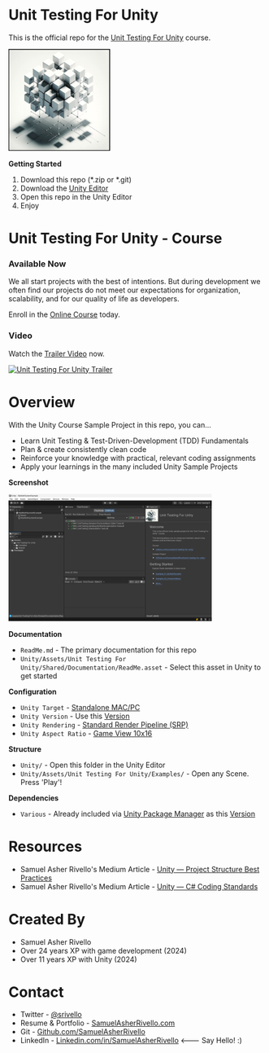 
# Unit Testing For Unity

This is the official repo for the [Unit Testing For Unity](https://bit.ly/unit-testing-for-unity-course) course.

<a href="https://bit.ly/unit-testing-for-unity-course"><img width="200" src="./Unity/Assets/Unit Testing For Unity/Shared/Documentation/ReadMe/Art/Sprites/ProjectIcon.png" alt="Best Practices"></a>


**Getting Started**
1. Download this repo (*.zip or *.git)
1. Download the [Unity Editor](https://store.unity.com/#plans-individual)
1. Open this repo in the Unity Editor
1. Enjoy

# Unit Testing For Unity - Course

### Available Now

We all start projects with the best of intentions. But during development we often find our projects do not meet our expectations for organization, scalability, and for our quality of life as developers. 

Enroll in the <a href="https://bit.ly/unit-testing-for-unity-on-udemy">Online Course</a> today.

### Video

Watch the <a href="https://bit.ly/unit-testing-for-unity-trailer">Trailer Video</a> now.

<a href="https://bit.ly/unit-testing-for-unity-trailer">
<img width="400" src="https://i3.ytimg.com/vi/_Stg9foOK80/maxresdefault.jpg" alt="Unit Testing For Unity Trailer"></a>




# Overview

With the Unity Course Sample Project in this repo, you can...

* Learn Unit Testing & Test-Driven-Development (TDD) Fundamentals
* Plan & create consistently clean code
* Reinforce your knowledge with practical, relevant coding assignments
* Apply your learnings in the many included Unity Sample Projects
 

**Screenshot**

<img width="400" src="./Unity/Assets/Unit Testing For Unity/Shared/Documentation/Images/Screenshot.png" alt="Best Practices">

**Documentation**
* `ReadMe.md` - The primary documentation for this repo
* `Unity/Assets/Unit Testing For Unity/Shared/Documentation/ReadMe.asset` - Select this asset in Unity to get started

**Configuration**
* `Unity Target` - [Standalone MAC/PC](https://support.unity.com/hc/en-us/articles/206336795-What-platforms-are-supported-by-Unity-)
* `Unity Version` - Use this [Version](./Unity/ProjectSettings/ProjectVersion.txt)
* `Unity Rendering` - [Standard Render Pipeline (SRP)](https://docs.unity3d.com/Manual/built-in-render-pipeline.html)
* `Unity Aspect Ratio` - [Game View 10x16](https://docs.unity3d.com/Manual/GameView.html)

**Structure**
* `Unity/` - Open this folder in the Unity Editor
* `Unity/Assets/Unit Testing For Unity/Examples/` - Open any Scene. Press 'Play'!

**Dependencies**
* `Various` - Already included via [Unity Package Manager](https://docs.unity3d.com/Manual/upm-ui.html) as this [Version](./Unity/Packages/manifest.json)

Resources
=============
* Samuel Asher Rivello's Medium Article - <a href="https://sam-16930.medium.com/unity-project-structure-a694792cefed">Unity — Project Structure Best Practices</a>
* Samuel Asher Rivello's Medium Article - <a href="https://sam-16930.medium.com/coding-standards-in-c-39aefee92db8">Unity — C# Coding Standards</a>


Created By
=============

- Samuel Asher Rivello 
- Over 24 years XP with game development (2024)
- Over 11 years XP with Unity (2024)

Contact
=============

- Twitter - <a href="https://twitter.com/srivello/">@srivello</a>
- Resume & Portfolio - <a href="http://www.SamuelAsherRivello.com">SamuelAsherRivello.com</a>
- Git - <a href="https://github.com/SamuelAsherRivello/">Github.com/SamuelAsherRivello</a>
- LinkedIn - <a href="https://Linkedin.com/in/SamuelAsherRivello">Linkedin.com/in/SamuelAsherRivello</a> <--- Say Hello! :)



